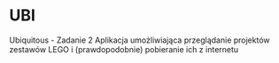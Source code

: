 # UBI
Ubiquitous - Zadanie 2
Aplikacja umożliwiająca przeglądanie projektów zestawów LEGO i (prawdopodobnie) pobieranie ich z internetu
